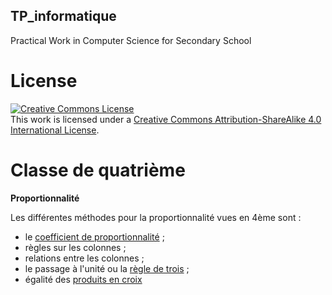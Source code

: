 ## TP_informatique

Practical Work in Computer Science for Secondary School

# License

<a rel="license" href="http://creativecommons.org/licenses/by-sa/4.0/"><img alt="Creative Commons License" style="border-width:0" src="https://i.creativecommons.org/l/by-sa/4.0/88x31.png" /></a><br />This work is licensed under a <a rel="license" href="http://creativecommons.org/licenses/by-sa/4.0/">Creative Commons Attribution-ShareAlike 4.0 International License</a>.

# Classe de quatrième

__Proportionnalité__

Les différentes méthodes pour la proportionnalité vues en 4ème sont :

* le [coefficient de proportionnalité](https://fr.wikipedia.org/wiki/Coefficient#Coefficient_de_proportionnalit.C3.A9) ; 
* règles sur les colonnes ;
* relations entre les colonnes ; 
* le passage à l'unité ou la [règle de trois](https://fr.wikipedia.org/wiki/R%C3%A8gle_de_trois) ;
* égalité des [produits en croix](https://fr.wikipedia.org/wiki/R%C3%A8gle_de_trois#Produits_en_croix)
